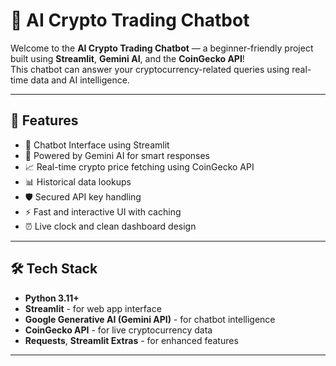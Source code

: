 # 🚀 AI Crypto Trading Chatbot

Welcome to the **AI Crypto Trading Chatbot** — a beginner-friendly project built using **Streamlit**, **Gemini AI**, and the **CoinGecko API**!  
This chatbot can answer your cryptocurrency-related queries using real-time data and AI intelligence.

---

## 📌 Features

- 💬 Chatbot Interface using Streamlit
- 🧠 Powered by Gemini AI for smart responses
- 📈 Real-time crypto price fetching using CoinGecko API
- 📊 Historical data lookups
- 🛡️ Secured API key handling
- ⚡ Fast and interactive UI with caching
- ⏰ Live clock and clean dashboard design

---

## 🛠️ Tech Stack

- **Python 3.11+**
- **Streamlit** - for web app interface
- **Google Generative AI (Gemini API)** - for chatbot intelligence
- **CoinGecko API** - for live cryptocurrency data
- **Requests**, **Streamlit Extras** - for enhanced features

---

